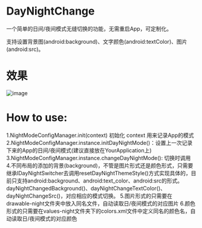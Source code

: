 # DayNightChange

  一个简单的日间/夜间模式无缝切换的功能，无需重启App，可定制化。
  
  支持设置背景图(android:background)、文字颜色(android:textColor)、图片(android:src)。

# 效果
![image](https://github.com/Roongf/DayNightChange/blob/master/device-2021-01-18-154847.gif)  

# How to use:

 1.NightModeConfigManager.init(context) 初始化 context 用来记录App的模式  
 2.NightModeConfigManager.instance.initDayNightMode()：设置上一次记录下来的App的日间/夜间模式(建议直接放在YourApplication上)  
 3.NightModeConfigManager.instance.changeDayNightMode(): 切换时调用
 4.不同布局的添加的背景(background)，不管是图片形式还是颜色形式，只需要继承IDayNightSwitcher去调用resetDayNightThemeStyle()方式实现具体的，目前只支持android:background、android:text_color、android:src的形式。dayNightChangedBackground()、dayNightChangeTextColor()、dayNightChangeSrc()，对应相应的模式切换。
 5.图片形式的只需要在drawable-night文件夹中放入同名文件，自动读取日/夜间模式的对应图片
 6.颜色形式的只需要在values-night文件夹下的colors.xml文件中定义同名的颜色名，自动读取日/夜间模式的对应颜色
